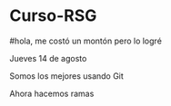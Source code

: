 # Curso-RSG

#hola, me costó un montón pero lo logré

Jueves 14 de agosto

Somos los mejores usando Git 


Ahora hacemos ramas 


